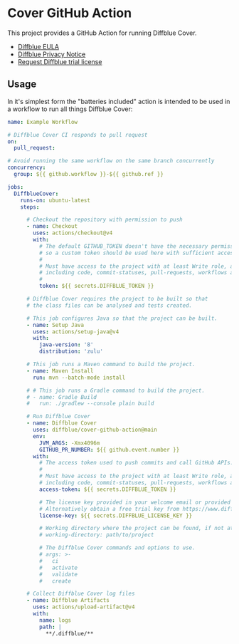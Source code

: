 # Cover GitHub Action

This project provides a GitHub Action for running Diffblue Cover.

- [Diffblue EULA](https://docs.diffblue.com/legal/diffblue-legal/diffblue-end-user-license-agreement-eula)
- [Diffblue Privacy Notice](https://docs.diffblue.com/legal/diffblue-legal/privacy-notice)
- [Request Diffblue trial license](https://www.diffblue.com/try-cover/github)


## Usage

In it's simplest form the "batteries included" action is intended to be used in a workflow to run all things Diffblue Cover:

```yaml
name: Example Workflow

# Diffblue Cover CI responds to pull request
on:
  pull_request:

# Avoid running the same workflow on the same branch concurrently
concurrency:
  group: ${{ github.workflow }}-${{ github.ref }}

jobs:
  DiffblueCover:
    runs-on: ubuntu-latest
    steps:

      # Checkout the repository with permission to push
      - name: Checkout
        uses: actions/checkout@v4
        with:
          # The default GITHUB_TOKEN doesn't have the necessary permissions
          # so a custom token should be used here with sufficient access.
          #
          # Must have access to the project with at least Write role, and scopes
          # including code, commit-statuses, pull-requests, workflows and actions.
          #
          token: ${{ secrets.DIFFBLUE_TOKEN }}

      # Diffblue Cover requires the project to be built so that
      # the class files can be analysed and tests created.

      # This job configures Java so that the project can be built.
      - name: Setup Java
        uses: actions/setup-java@v4
        with:
          java-version: '8'
          distribution: 'zulu'

      # This job runs a Maven command to build the project.
      - name: Maven Install
        run: mvn --batch-mode install

      # # This job runs a Gradle command to build the project.
      # - name: Gradle Build
      #   run: ./gradlew --console plain build

      # Run Diffblue Cover
      - name: Diffblue Cover
        uses: diffblue/cover-github-action@main
        env:
          JVM_ARGS: -Xmx4096m
          GITHUB_PR_NUMBER: ${{ github.event.number }}
        with:
          # The access token used to push commits and call GitHub APIs.
          #
          # Must have access to the project with at least Write role, and scopes
          # including code, commit-statuses, pull-requests, workflows and actions.
          access-token: ${{ secrets.DIFFBLUE_TOKEN }}

          # The license key provided in your welcome email or provided by your organization.
          # Alternatively obtain a free trial key from https://www.diffblue.com/try-cover/gitlab.
          license-key: ${{ secrets.DIFFBLUE_LICENSE_KEY }}

          # Working directory where the project can be found, if not at the root.
          # working-directory: path/to/project

          # The Diffblue Cover commands and options to use.
          # args: >-
          #   ci
          #   activate
          #   validate
          #   create

      # Collect Diffblue Cover log files
      - name: Diffblue Artifacts
        uses: actions/upload-artifact@v4
        with:
          name: logs
          path: |
            **/.diffblue/**
```
